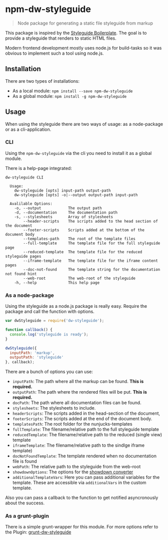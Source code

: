 # npm-dw-styleguide

> Node package for generating a static file styleguide from markup

This package is inspired by the [Styleguide Boilerplate](https://bjankord.github.io/Style-Guide-Boilerplate/). The goal
is to provide a styleguide that renders to static HTML files.

Modern frontend development mostly uses node.js for build-tasks so it was obvious to implement such a tool using node.js.

## Installation

There are two types of installations:

- As a local module:
  `npm install --save npm-dw-styleguide`
- As a global module:
  `npm install -g npm-dw-styleguide`
  
## Usage

When using the styleguide there are two ways of usage: as a node-package or as a cli-application.

### CLI

Using the `npm-dw-styleguide` via the cli you need to install it as a global module.

There is a help-page integrated:

```
dw-styleguide CLI

  Usage:
    dw-styleguide [opts] input-path output-path
    dw-styleguide [opts] -o|--output output-path input-path

  Avalilable Options:
    -o, --output            The output path
    -d, --documentation     The documentation path
    -s, --stylesheets       Array of stylesheets
        --header-scripts    The scripts added to the head section of the document
        --footer-scripts    Scripts added at the bottom of the document body
        --templates-path    The root of the template files
        --full-template     The template file for the full styleguide page
        --reduced-template  The template file for the reduced styleguide pages
        --iframe-template   The template file for the iframe content pages
        --doc-not-found     The template string for the documentation not found hint
        --web-root          The web-root of the styleguide
    -h, --help              This help page
```

### As a node-package

Using the styleguide as a node.js package is really easy. Require the package and call the function with options.

```javascript
var dwStyleguide = require('dw-styleguide');

function callback() {
  console.log('styleguide is ready');
}

dwStyleguide({
  inputPath: 'markup',
  outputPath: 'styleguide'
}, callback);
```

There are a bunch of options you can use:

- `inputPath`: The path where all the markup can be found. __This is required.__
- `outputPath`: The path where the rendered files will be put. __This is required.__
- `docPath`: The path where all documentation files can be found.
- `stylesheets`: The stylesheets to include.
- `headerScripts`: The scripts added in the head-section of the document,
- `footerScripts`: The scripts added at the end of the document body.
- `templatesPath`: The root folder for the nunjucks-templates
- `fullTemplate`: The filename/relative path to the full styleguide template
- `reducedTemplate`: The filename/relative path to the reduced (single view) template
- `iframeTemplate`: The filename/relative path to the sindlge iframe template)
- `docNotFoundTemplate`: The template rendered when no documentation file is found
- `webPath`: The relative path to the styleguide from the web-root
- `showdownOptions`: The options for the [showdown converter](https://github.com/showdownjs/showdown)
- `additionalTemplateVars`: Here you can pass additional variables for the template. These are accessible via `additionalVars` in the custom template. 

Also you can pass a callback to the function to get notified asyncronously about the success.

### As a grunt-plugin

There is a simple grunt-wrapper for this module. For more options refer to the Plugin: [grunt-dw-styleguide](https://www.npmjs.com/package/grunt-dw-styleguide)
